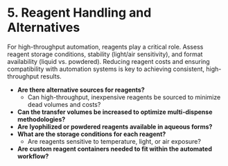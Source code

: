 # 5. Reagent Handling and Alternatives

For high-throughput automation, reagents play a critical role. Assess reagent storage conditions, stability (light/air sensitivity), and format availability (liquid vs. powdered). Reducing reagent costs and ensuring compatibility with automation systems is key to achieving consistent, high-throughput results.

* **Are there alternative sources for reagents?**
  * Can high-throughput, inexpensive reagents be sourced to minimize dead volumes and costs?
* **Can the transfer volumes be increased to optimize multi-dispense methodologies?**
* **Are lyophilized or powdered reagents available in aqueous forms?**
* **What are the storage conditions for each reagent?**
  * Are reagents sensitive to temperature, light, or air exposure?
* **Are custom reagent containers needed to fit within the automated workflow?**

